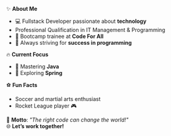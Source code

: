 ✨ **About Me**  
- 💻 Fullstack Developer passionate about **technology**  
- Professional Qualification in IT Management & Programming
- 🚀 Bootcamp trainee at **Code For All**  
- 🎯 Always striving for **success in programming**  

🔥 **Current Focus**  
- 🧠 Mastering **Java** 
- 🌱 Exploring **Spring**  

⚽ **Fun Facts**  
- Soccer and martial arts enthusiast  
- Rocket League player 🎮  

💬 **Motto**: *"The right code can change the world!"*  
🌐 **Let’s work together!**
